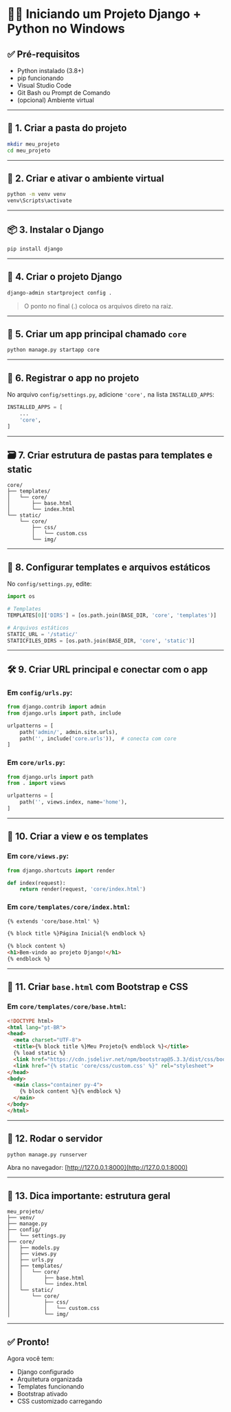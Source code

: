 # 🐍🚀 Iniciando um Projeto Django + Python no Windows

## ✅ Pré-requisitos

- Python instalado (3.8+)
- pip funcionando
- Visual Studio Code
- Git Bash ou Prompt de Comando
- (opcional) Ambiente virtual

---

## 📁 1. Criar a pasta do projeto

```bash
mkdir meu_projeto
cd meu_projeto
```

---

## 🧪 2. Criar e ativar o ambiente virtual

```bash
python -m venv venv
venv\Scripts\activate
```

---

## 📦 3. Instalar o Django

```bash
pip install django
```

---

## 🚀 4. Criar o projeto Django

```bash
django-admin startproject config .
```

> O ponto no final (.) coloca os arquivos direto na raiz.

---

## 🧩 5. Criar um app principal chamado `core`

```bash
python manage.py startapp core
```

---

## 🧷 6. Registrar o app no projeto

No arquivo `config/settings.py`, adicione `'core',` na lista `INSTALLED_APPS`:

```python
INSTALLED_APPS = [
    ...
    'core',
]
```

---

## 🗃️ 7. Criar estrutura de pastas para templates e static

```plaintext
core/
├── templates/
│   └── core/
│       ├── base.html
│       └── index.html
└── static/
    └── core/
        ├── css/
        │   └── custom.css
        └── img/
```

---

## 🧭 8. Configurar templates e arquivos estáticos

No `config/settings.py`, edite:

```python
import os

# Templates
TEMPLATES[0]['DIRS'] = [os.path.join(BASE_DIR, 'core', 'templates')]

# Arquivos estáticos
STATIC_URL = '/static/'
STATICFILES_DIRS = [os.path.join(BASE_DIR, 'core', 'static')]
```

---

## 🛠️ 9. Criar URL principal e conectar com o app

### Em `config/urls.py`:

```python
from django.contrib import admin
from django.urls import path, include

urlpatterns = [
    path('admin/', admin.site.urls),
    path('', include('core.urls')),  # conecta com core
]
```

### Em `core/urls.py`:

```python
from django.urls import path
from . import views

urlpatterns = [
    path('', views.index, name='home'),
]
```

---

## 📄 10. Criar a view e os templates

### Em `core/views.py`:

```python
from django.shortcuts import render

def index(request):
    return render(request, 'core/index.html')
```

### Em `core/templates/core/index.html`:

```html
{% extends 'core/base.html' %}

{% block title %}Página Inicial{% endblock %}

{% block content %}
<h1>Bem-vindo ao projeto Django!</h1>
{% endblock %}
```

---

## 🎨 11. Criar `base.html` com Bootstrap e CSS

### Em `core/templates/core/base.html`:

```html
<!DOCTYPE html>
<html lang="pt-BR">
<head>
  <meta charset="UTF-8">
  <title>{% block title %}Meu Projeto{% endblock %}</title>
  {% load static %}
  <link href="https://cdn.jsdelivr.net/npm/bootstrap@5.3.3/dist/css/bootstrap.min.css" rel="stylesheet">
  <link href="{% static 'core/css/custom.css' %}" rel="stylesheet">
</head>
<body>
  <main class="container py-4">
    {% block content %}{% endblock %}
  </main>
</body>
</html>
```

---

## 🏁 12. Rodar o servidor

```bash
python manage.py runserver
```

Abra no navegador: [http://127.0.0.1:8000](http://127.0.0.1:8000)

---

## 🚨 13. Dica importante: estrutura geral

```plaintext
meu_projeto/
├── venv/
├── manage.py
├── config/
│   └── settings.py
├── core/
│   ├── models.py
│   ├── views.py
│   ├── urls.py
│   ├── templates/
│   │   └── core/
│   │       ├── base.html
│   │       └── index.html
│   └── static/
│       └── core/
│           ├── css/
│           │   └── custom.css
│           └── img/
```

---

## ✅ Pronto!

Agora você tem:

- Django configurado
- Arquitetura organizada
- Templates funcionando
- Bootstrap ativado
- CSS customizado carregando

## 
